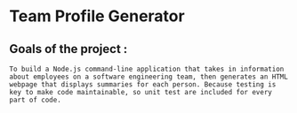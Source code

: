 # Team Profile Generator

## Goals of the project :

```To build a Node.js command-line application that takes in information about employees on a software engineering team, then generates an HTML webpage that displays summaries for each person. Because testing is key to make code maintainable, so unit test are included for every part of code.```

